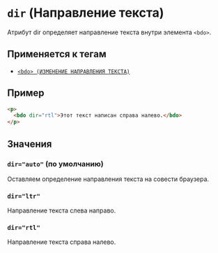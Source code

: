 # `dir` (Направление текста)

Атрибут dir определяет направление текста внутри элемента `<bdo>`.

## Применяется к тегам

- [`<bdo> (ИЗМЕНЕНИЕ НАПРАВЛЕНИЯ ТЕКСТА)`](<../TAGS INLINE/bdo (ИЗМЕНЕНИЕ НАПРАВЛЕНИЯ ТЕКСТА).md>)

## Пример

```html
<p>
  <bdo dir="rtl">Этот текст написан справа налево.</bdo>
</p>
```

## Значения

### `dir="auto"` (по умолчанию)

Оставляем определение направления текста на совести браузера.

### `dir="ltr"`

Направление текста слева направо.

### `dir="rtl"`

Направление текста справа налево.
